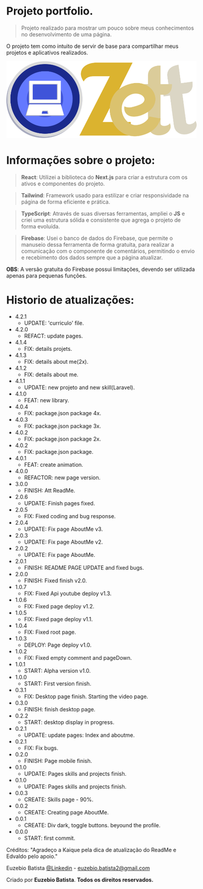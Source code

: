 # Projeto portfolio.

> Projeto realizado para mostrar um pouco sobre meus conhecimentos no desenvolvimento de uma página.

O projeto tem como intuito de servir de base para compartilhar meus projetos e aplicativos realizados.

![](./public/LogoProjeto.png)

# Informações sobre o projeto:

> **React**: Utilizei a biblioteca do **Next.js** para criar a estrutura com os ativos e componentes do projeto.

> **Tailwind**: Framework usado para estilizar e criar responsividade na página de forma eficiente e prática.

> **TypeScript**: Através de suas diversas ferramentas, ampliei o **JS** e criei uma estrutura sólida e consistente que agrega o projeto de forma evoluída.

> **Firebase**: Usei o banco de dados do Firebase, que permite o manuseio dessa ferramenta de forma gratuita, para realizar a comunicação com o componente de comentários, permitindo o envio e recebimento dos dados sempre que a página atualizar.

**OBS**: A versão gratuita do Firebase possui limitações, devendo ser utilizada apenas para pequenas funções.

# Historio de atualizações:

* 4.2.1
    * UPDATE: 'curriculo' file.
* 4.2.0
    * REFACT: update pages.
* 4.1.4
    * FIX: details projets.
* 4.1.3
    * FIX: details about me(2x).
* 4.1.2
    * FIX: details about me.
* 4.1.1
    * UPDATE: new projeto and new skill(Laravel).
* 4.1.0
    * FEAT: new library.
* 4.0.4
    * FIX: package.json package 4x.
* 4.0.3
    * FIX: package.json package 3x.
* 4.0.2
    * FIX: package.json package 2x.
* 4.0.2
    * FIX: package.json package.
* 4.0.1
    * FEAT: create animation.
* 4.0.0
    * REFACTOR: new page version.
* 3.0.0
    * FINISH: Att ReadMe.
* 2.0.6
    * UPDATE: Finish pages fixed.
* 2.0.5
    * FIX: Fixed coding and bug response.
* 2.0.4
    * UPDATE: Fix page AboutMe v3.
* 2.0.3
    * UPDATE: Fix page AboutMe v2.
* 2.0.2
    * UPDATE: Fix page AboutMe.
* 2.0.1
    * FINISH: README PAGE UPDATE and fixed bugs.
* 2.0.0
    * FINISH: Fixed finish v2.0.
* 1.0.7
    * FIX: Fixed Api youtube deploy v1.3.
* 1.0.6
    * FIX: Fixed page deploy v1.2.
* 1.0.5
    * FIX: Fixed page deploy v1.1.
* 1.0.4
    * FIX: Fixed root page.
* 1.0.3
    * DEPLOY: Page deploy v1.0.
* 1.0.2
    * FIX: Fixed empty comment and pageDown.
* 1.0.1
    * START: Alpha version v1.0.
* 1.0.0
    * START: First version finish.
* 0.3.1
    * FIX: Desktop page finish. Starting the video page.
* 0.3.0
    * FINISH: finish desktop page.
* 0.2.2
    * START: desktop display in progress.
* 0.2.1
    * UPDATE: update pages: Index and aboutme.
* 0.2.1
    * FIX: Fix bugs.
* 0.2.0
    * FINISH: Page mobile finish.
* 0.1.0
    * UPDATE: Pages skills and projects finish.
* 0.1.0
    * UPDATE: Pages skills and projects finish.
* 0.0.3
    * CREATE: Skills page - 90%.
* 0.0.2
    * CREATE: Creating page AboutMe.
* 0.0.1
    * CREATE: Div dark, toggle buttons. beyound the profile.
* 0.0.0
    * START: first commit.

Créditos: "Agradeço a Kaique pela dica de atualização do ReadMe e Edvaldo pelo apoio."

Euzebio Batista [@Linkedin](https://www.linkedin.com/in/euzebio-batista) - euzebio.batista2@gmail.com

Criado por **Euzebio Batista**.
**Todos os direitos reservados.**